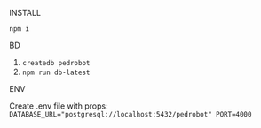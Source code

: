 INSTALL

`npm i`

BD

1. `createdb pedrobot`
2. `npm run db-latest`

ENV

Create .env file with props: 
`DATABASE_URL="postgresql://localhost:5432/pedrobot"
 PORT=4000`